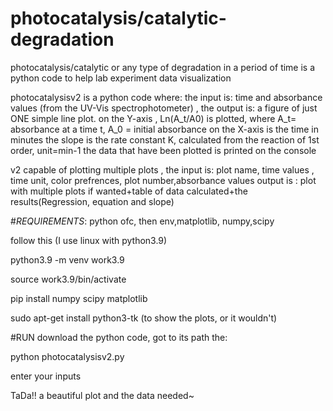 # photocatalysis/catalytic-degradation
photocatalysis/catalytic or any type of  degradation in a period of time is a python code to help lab experiment data visualization

photocatalysisv2 is  a python code where:
the input is: time and absorbance values (from the UV-Vis spectrophotometer) , 
the output is: a figure of just ONE simple line plot.
on the Y-axis , Ln(A_t/A0) is plotted, where A_t= absorbance at a time t, A_0 = initial absorbance
on the X-axis is the time in minutes
the slope is the rate constant K, calculated from the reaction of 1st order, unit=min-1
the data that have been plotted is printed on the console

v2 capable of  plotting multiple plots ,
the input is: plot name, time values , time unit, color prefrences, plot number,absorbance values
output is : plot with multiple plots if wanted+table of data calculated+the results(Regression, equation and slope)

#*REQUIREMENTS*:
python ofc, then env,matplotlib, numpy,scipy

follow this (I use linux with python3.9)

python3.9 -m venv work3.9

source work3.9/bin/activate

pip install numpy scipy matplotlib

sudo apt-get install python3-tk (to show the plots, or it wouldn't)

#RUN
download the python code, got to its path the:

python photocatalysisv2.py

enter your inputs 

TaDa!! a beautiful plot and the data needed~
